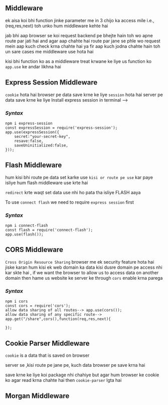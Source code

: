 ## Middleware

ek aisa koi bhi function jinke parameter me in 3 chijo ka access mile i.e., (req,res,next) toh unko hum middleware kehte hai

jab bhi aap browser se koi request backend pe bhejte hain toh wo apne route par jati hai and agar aap chahte hai route par jane se phle wo request mein aap kuch check krna chahte hai ya fir aap kuch jodna chahte hain toh un sare cases me middleware use hota hai

kisi bhi function ko as a middleware treat krwane ke liye us function ko `app.use` ke andar likhna hai

## Express Session Middleware

`cookie` hota hai browser pe data save krne ke liye
`session` hota hai server pe data save krne ke liye
Install express session in terminal --> 
### _Syntax_

```
npm i express-session
const expressSession = require('express-session');
app.use(expressSession({
    secret:"your-secret-key",
    resave:false,
    saveUninitialized:false,
}));

```

## Flash Middleware
hum kisi bhi route pe data set karke use `kisi or route pe use` kar paye isliye hum flash middleware use krte hai

`redirect` krte waqt set data use nhi ho pata tha isliye FLASH aaya 

To use `connect flash` we need to require `express session` first

### _Syntax_

```
npm i connect-flash
const flash = require('connect-flash');
app.use(flash());

```
## CORS Middleware

`Cross Origin Resource Sharing`
browser me ek security feature hota hai jiske karan hum kisi ek web domain ka data kisi dusre domain pe access nhi kar skte hai , if we want the browser to allow us to access data on another domain then hame us website ke server ke through `cors` enable krna parega

### _Syntax_

```
npm i cors
const cors = require('cors');
allow data sharing of all routes--> app.use(cors());
allow data sharing of any specific route--> app.get("/share",cors(),function(req,res,next){

});

```

## Cookie Parser Middleware
`cookie` is a data that is saved on browser

server se ,kisi route pe jane pe, kuch data browser pe save krna hai

save krne ke liye koi package nhi chahiye but agar hum browser ke cookie ko agar read krna chahte hai then `cookie-parser` lgta hai

## Morgan Middleware